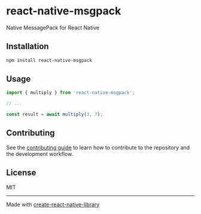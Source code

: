 # react-native-msgpack

Native MessagePack for React Native

## Installation

```sh
npm install react-native-msgpack
```

## Usage

```js
import { multiply } from 'react-native-msgpack';

// ...

const result = await multiply(3, 7);
```

## Contributing

See the [contributing guide](CONTRIBUTING.md) to learn how to contribute to the repository and the development workflow.

## License

MIT

---

Made with [create-react-native-library](https://github.com/callstack/react-native-builder-bob)
